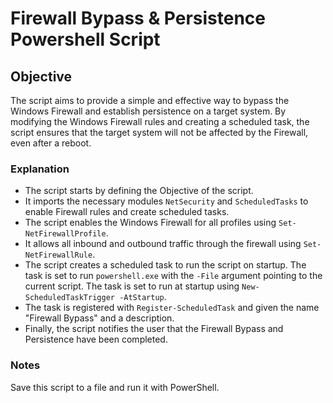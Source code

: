 # Firewall Bypass & Persistence Powershell Script

## Objective

The script aims to provide a simple and effective way to bypass the Windows Firewall and establish persistence on a target system. By modifying the Windows Firewall rules and creating a scheduled task, the script ensures that the target system will not be affected by the Firewall, even after a reboot.

### Explanation

- The script starts by defining the Objective of the script.
- It imports the necessary modules `NetSecurity` and `ScheduledTasks` to enable Firewall rules and create scheduled tasks.
- The script enables the Windows Firewall for all profiles using `Set-NetFirewallProfile`.
- It allows all inbound and outbound traffic through the firewall using `Set-NetFirewallRule`.
- The script creates a scheduled task to run the script on startup. The task is set to run `powershell.exe` with the `-File` argument pointing to the current script. The task is set to run at startup using `New-ScheduledTaskTrigger -AtStartup`.
- The task is registered with `Register-ScheduledTask` and given the name "Firewall Bypass" and a description.
- Finally, the script notifies the user that the Firewall Bypass and Persistence have been completed.

### Notes

Save this script to a file and run it with PowerShell.

